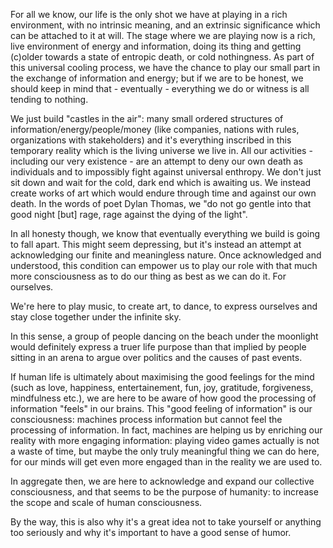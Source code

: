 For all we know, our life is the only shot we have at playing in a rich environment, with no intrinsic meaning, and an extrinsic significance which can be attached to it at will.
The stage where we are playing now is a rich, live environment of energy and information, doing its thing and getting (c)older towards a state of entropic death, or cold nothingness.
As part of this universal cooling process, we have the chance to play our small part in the exchange of information and energy; but if we are to be honest, we should keep in mind that - eventually - everything we do or witness is all tending to nothing.

We just build "castles in the air": many small ordered structures of information/energy/people/money (like companies, nations with rules, organizations with stakeholders) and it's everything inscribed in this temporary reality which is the living universe we live in.
All our activities - including our very existence - are an attempt to deny our own death as individuals and to impossibly fight against universal enthropy.
We don't just sit down and wait for the cold, dark end which is awaiting us.
We instead create works of art which would endure through time and against our own death.
In the words of poet Dylan Thomas, we "do not go gentle into that good night [but] rage, rage against the dying of the light".

In all honesty though, we know that eventually everything we build is going to fall apart.
This might seem depressing, but it's instead an attempt at acknowledging our finite and meaningless nature.
Once acknowledged and understood, this condition can empower us to play our role with that much more consciousness as to do our thing as best as we can do it. For ourselves.

We're here to play music, to create art, to dance, to express ourselves and stay close together under the infinite sky.

In this sense, a group of people dancing on the beach under the moonlight would definitely express a truer life purpose than that implied by people sitting in an arena to argue over politics and the causes of past events.

If human life is ultimately about maximising the good feelings for the mind (such as love, happiness, entertainement, fun, joy, gratitude, forgiveness, mindfulness etc.), we are here to be aware of how good the processing of information "feels" in our brains.
This "good feeling of information" is our consciousness: machines process information but cannot feel the processing of information.
In fact, machines are helping us by enriching our reality with more engaging information: playing video games actually is not a waste of time, but maybe the only truly meaningful thing we can do here, for our minds will get even more engaged than in the reality we are used to.

In aggregate then, we are here to acknowledge and expand our collective consciousness, and that seems to be the purpose of humanity: to increase the scope and scale of human consciousness.

By the way, this is also why it's a great idea not to take yourself or anything too seriously and why it's important to have a good sense of humor.
